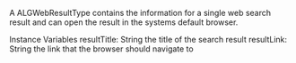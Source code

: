 A ALGWebResultType contains the information for a single web search result and can open the result in the systems default browser.

Instance Variables
	resultTitle:			String 		the title of the search result
    resultLink:             String      the link that the browser should navigate to